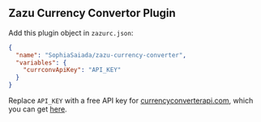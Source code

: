 ## Zazu Currency Convertor Plugin

Add this plugin object in `zazurc.json`:

```json
{
  "name": "SophiaSaiada/zazu-currency-converter",
  "variables": {
    "currconvApiKey": "API_KEY"
  }
}
```

Replace `API_KEY` with a free API key for [currencyconverterapi.com](https://currencyconverterapi.com), which you can get [here](https://free.currencyconverterapi.com/free-api-key).
